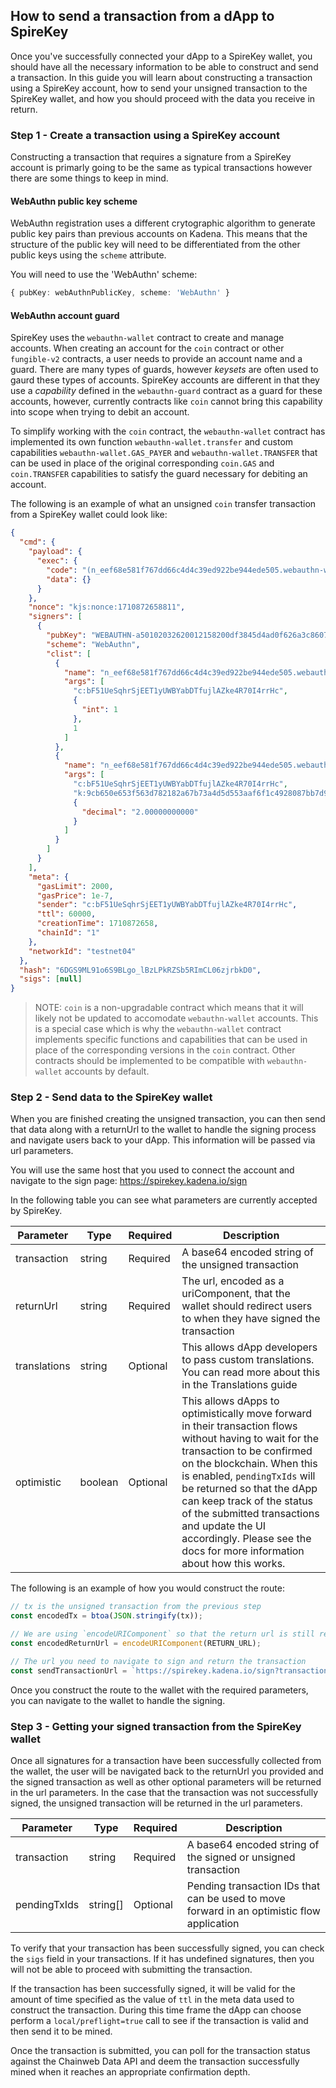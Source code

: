 ## How to send a transaction from a dApp to SpireKey

Once you've successfully connected your dApp to a SpireKey wallet, you should
have all the necessary information to be able to construct and send a
transaction. In this guide you will learn about constructing a transaction using
a SpireKey account, how to send your unsigned transaction to the SpireKey
wallet, and how you should proceed with the data you receive in return.

### Step 1 - Create a transaction using a SpireKey account

Constructing a transaction that requires a signature from a SpireKey account is
primarly going to be the same as typical transactions however there are some
things to keep in mind.

#### WebAuthn public key scheme

WebAuthn registration uses a different crytographic algorithm to generate public
key pairs than previous accounts on Kadena. This means that the structure of the
public key will need to be differentiated from the other public keys using the
`scheme` attribute.

You will need to use the 'WebAuthn' scheme:

```ts
{ pubKey: webAuthnPublicKey, scheme: 'WebAuthn' }
```

#### WebAuthn account guard

SpireKey uses the `webauthn-wallet` contract to create and manage accounts. When
creating an account for the `coin` contract or other `fungible-v2` contracts, a
user needs to provide an account name and a guard. There are many types of
guards, however _keysets_ are often used to gaurd these types of accounts.
SpireKey accounts are different in that they use a _capability_ defined in the
`webauthn-guard` contract as a guard for these accounts, however, currently
contracts like `coin` cannot bring this capability into scope when trying to
debit an account.

To simplify working with the `coin` contract, the `webauthn-wallet` contract has
implemented its own function `webauthn-wallet.transfer` and custom capabilities
`webauthn-wallet.GAS_PAYER` and `webauthn-wallet.TRANSFER` that can be used in
place of the original corresponding `coin.GAS` and `coin.TRANSFER` capabilities
to satisfy the guard necessary for debiting an account.

The following is an example of what an unsigned `coin` transfer transaction from
a SpireKey wallet could look like:

```json
{
  "cmd": {
    "payload": {
      "exec": {
        "code": "(n_eef68e581f767dd66c4d4c39ed922be944ede505.webauthn-wallet.transfer \"c:bF51UeSqhrSjEET1yUWBYabDTfujlAZke4R70I4rrHc\" \"k:9cb650e653f563d782182a67b73a4d5d553aaf6f1c4928087bb7d91d59b8a227\" 2.00000000000)",
        "data": {}
      }
    },
    "nonce": "kjs:nonce:1710872658811",
    "signers": [
      {
        "pubKey": "WEBAUTHN-a50102032620012158200df3845d4ad0f626a3c860715ad3d4bd7bbee03330aa32878d6baa045e98f64f2258206a93722f35f3d0692dc4c26703653498eae51816ffb7b70e4670b010103bd9eb",
        "scheme": "WebAuthn",
        "clist": [
          {
            "name": "n_eef68e581f767dd66c4d4c39ed922be944ede505.webauthn-wallet.GAS_PAYER",
            "args": [
              "c:bF51UeSqhrSjEET1yUWBYabDTfujlAZke4R70I4rrHc",
              {
                "int": 1
              },
              1
            ]
          },
          {
            "name": "n_eef68e581f767dd66c4d4c39ed922be944ede505.webauthn-wallet.TRANSFER",
            "args": [
              "c:bF51UeSqhrSjEET1yUWBYabDTfujlAZke4R70I4rrHc",
              "k:9cb650e653f563d782182a67b73a4d5d553aaf6f1c4928087bb7d91d59b8a227",
              {
                "decimal": "2.00000000000"
              }
            ]
          }
        ]
      }
    ],
    "meta": {
      "gasLimit": 2000,
      "gasPrice": 1e-7,
      "sender": "c:bF51UeSqhrSjEET1yUWBYabDTfujlAZke4R70I4rrHc",
      "ttl": 60000,
      "creationTime": 1710872658,
      "chainId": "1"
    },
    "networkId": "testnet04"
  },
  "hash": "6DGS9ML91o6S9BLgo_lBzLPkRZSb5RImCL06zjrbkD0",
  "sigs": [null]
}
```

> NOTE: `coin` is a non-upgradable contract which means that it will likely not
> be updated to accomodate `webauthn-wallet` accounts. This is a special case
> which is why the `webauthn-wallet` contract implements specific functions and
> capabilities that can be used in place of the corresponding versions in the
> `coin` contract. Other contracts should be implemented to be compatible with
> `webauthn-wallet` accounts by default.

### Step 2 - Send data to the SpireKey wallet

When you are finished creating the unsigned transaction, you can then send that
data along with a returnUrl to the wallet to handle the signing process and
navigate users back to your dApp. This information will be passed via url
parameters.

You will use the same host that you used to connect the account and navigate to
the sign page: https://spirekey.kadena.io/sign

In the following table you can see what parameters are currently accepted by
SpireKey.

| Parameter    | Type    | Required | Description                                                                                                                                                                                                                                                                                                                                                                               |
| ------------ | ------- | -------- | ----------------------------------------------------------------------------------------------------------------------------------------------------------------------------------------------------------------------------------------------------------------------------------------------------------------------------------------------------------------------------------------- |
| transaction  | string  | Required | A base64 encoded string of the unsigned transaction                                                                                                                                                                                                                                                                                                                                       |
| returnUrl    | string  | Required | The url, encoded as a uriComponent, that the wallet should redirect users to when they have signed the transaction                                                                                                                                                                                                                                                                        |
| translations | string  | Optional | This allows dApp developers to pass custom translations. You can read more about this in the Translations guide                                                                                                                                                                                                                                                                           |
| optimistic   | boolean | Optional | This allows dApps to optimistically move forward in their transaction flows without having to wait for the transaction to be confirmed on the blockchain. When this is enabled, `pendingTxIds` will be returned so that the dApp can keep track of the status of the submitted transactions and update the UI accordingly. Please see the docs for more information about how this works. |

The following is an example of how you would construct the route:

```ts
// tx is the unsigned transaction from the previous step
const encodedTx = btoa(JSON.stringify(tx));

// We are using `encodeURIComponent` so that the return url is still readable
const encodedReturnUrl = encodeURIComponent(RETURN_URL);

// The url you need to navigate to sign and return the transaction
const sendTransactionUrl = `https://spirekey.kadena.io/sign?transaction=${encodedTx}&returnUrl=${encodedReturnUrl}`;
```

Once you construct the route to the wallet with the required parameters, you can
navigate to the wallet to handle the signing.

### Step 3 - Getting your signed transaction from the SpireKey wallet

Once all signatures for a transaction have been successfully collected from the
wallet, the user will be navigated back to the returnUrl you provided and the
signed transaction as well as other optional parameters will be returned in the
url parameters. In the case that the transaction was not successfully signed,
the unsigned transaction will be returned in the url parameters.

| Parameter    | Type     | Required | Description                                                                                |
| ------------ | -------- | -------- | ------------------------------------------------------------------------------------------ |
| transaction  | string   | Required | A base64 encoded string of the signed or unsigned transaction                              |
| pendingTxIds | string[] | Optional | Pending transaction IDs that can be used to move forward in an optimistic flow application |

To verify that your transaction has been successfully signed, you can check the
`sigs` field in your transactions. If it has undefined signatures, then you will
not be able to proceed with submitting the transaction.

If the transaction has been successfully signed, it will be valid for the amount
of time specified as the value of `ttl` in the meta data used to construct the
transaction. During this time frame the dApp can choose perform a
`local/preflight=true` call to see if the transaction is valid and then send it
to be mined.

Once the transaction is submitted, you can poll for the transaction status
against the Chainweb Data API and deem the transaction successfully mined when
it reaches an appropriate confirmation depth.
